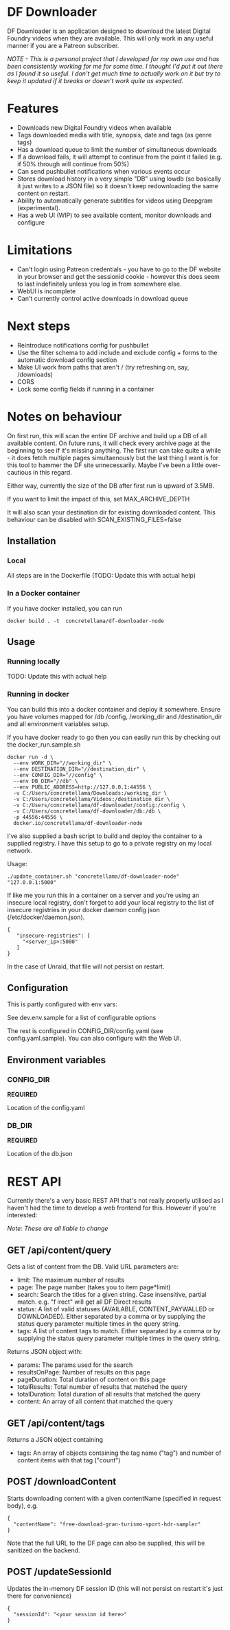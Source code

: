 # DF Downloader

DF Downloader is an application designed to download the latest Digital Foundry videos when they are available. This will only work in any useful manner if you are a Patreon subscriber.

_NOTE - This is a personal project that I developed for my own use and has been consistently working for me for some time. I thought I'd put it out there as I found it so useful. I don't get much time to actually work on it but try to keep it updated if it breaks or doesn't work quite as expected._

# Features

- Downloads new Digital Foundry videos when available
- Tags downloaded media with title, synopsis, date and tags (as genre tags)
- Has a download queue to limit the number of simultaneous downloads
- If a download fails, it will attempt to continue from the point it failed (e.g. if 50% through will continue from 50%)
- Can send pushbullet notifications when various events occur
- Stores download history in a very simple "DB" using lowdb (so basically it just writes to a JSON file) so it doesn't keep redownloading the same content on restart.
- Ability to automatically generate subtitles for videos using Deepgram (experimental).
- Has a web UI (WIP) to see available content, monitor downloads and configure

# Limitations

- Can't login using Patreon credentials - you have to go to the DF website in your browser and get the sessionid cookie - however this does seem to last indefinitely unless you log in from somewhere else.
- WebUI is incomplete
- Can't currently control active downloads in download queue

# Next steps

- Reintroduce notifications config for pushbullet
- Use the filter schema to add include and exclude config + forms to the automatic download config section
- Make UI work from paths that aren't / (try refreshing on, say, /downloads)
- CORS
- Lock some config fields if running in a container

# Notes on behaviour

On first run, this will scan the entire DF archive and build up a DB of all available content. On future runs, it will check every archive page at the beginning to see if it's missing anything. The first run can take quite a while - it does fetch multiple pages simultaenously but the last thing I want is for this tool to hammer the DF site unnecessarily. Maybe I've been a little over-cautious in this regard.

Either way, currently the size of the DB after first run is upward of 3.5MB.

If you want to limit the impact of this, set MAX_ARCHIVE_DEPTH

It will also scan your destination dir for existing downloaded content. This behaviour can be disabled with SCAN_EXISTING_FILES=false

## Installation

### Local

All steps are in the Dockerfile (TODO: Update this with actual help)

### In a Docker container

If you have docker installed, you can run

```
docker build . -t  concretellama/df-downloader-node
```

## Usage

### Running locally

TODO: Update this with actual help

### Running in docker

You can build this into a docker container and deploy it somewhere. Ensure you have volumes mapped for /db /config, /working_dir and /destination_dir and all environment variables setup.

If you have docker ready to go then you can easily run this by checking out the docker_run.sample.sh

```
docker run -d \
  --env WORK_DIR="//working_dir" \
  --env DESTINATION_DIR="//destination_dir" \
  --env CONFIG_DIR="//config" \
  --env DB_DIR="//db" \
  --env PUBLIC_ADDRESS=http://127.0.0.1:44556 \
  -v C:/Users/concretellama/Downloads:/working_dir \
  -v C:/Users/concretellama/Videos:/destination_dir \
  -v C:/Users/concretellama/df-downloader/config:/config \
  -v C:/Users/concretellama/df-downloader/db:/db \
  -p 44556:44556 \
  docker.io/concretellama/df-downloader-node
```

I've also supplied a bash script to build and deploy the container to a supplied registry. I have this setup to go to a private registry on my local network.

Usage:

```
./update_container.sh "concretellama/df-downloader-node" "127.0.0.1:5000"
```

If like me you run this in a container on a server and you're using an insecure local registry, don't forget to add your local registry to the list of insecure registries in your docker daemon config json (/etc/docker/daemon.json).

```
{
   "insecure-registries": [
     "<server_ip>:5000"
   ]
}
```

In the case of Unraid, that file will not persist on restart.

## Configuration

This is partly configured with env vars:

See dev.env.sample for a list of configurable options

The rest is configured in CONFIG_DIR/config.yaml (see config.yaml.sample). You can also configure with the Web UI.

## Environment variables

### CONFIG_DIR

**REQUIRED**

Location of the config.yaml

### DB_DIR

**REQUIRED**

Location of the db.json

# REST API

Currently there's a very basic REST API that's not really properly utilised as I haven't had the time to develop a web frontend for this. However if you're interested:

_Note: These are all liable to change_

## GET /api/content/query

Gets a list of content from the DB. Valid URL parameters are:

- limit: The maximum number of results
- page: The page number (takes you to item page\*limit)
- search: Search the titles for a given string. Case insensitive, partial match. e.g. "f irect" will get all DF Direct results
- status: A list of valid statuses (AVAILABLE, CONTENT_PAYWALLED or DOWNLOADED). Either separated by a comma or by supplying the status query parameter multiple
  times in the query string.
- tags: A list of content tags to match. Either separated by a comma or by supplying the status query parameter multiple times in the query string.

Returns JSON object with:

- params: The params used for the search
- resultsOnPage: Number of results on this page
- pageDuration: Total duration of content on this page
- totalResults: Total number of results that matched the query
- totalDuration: Total duration of all results that matched the query
- content: An array of all content that matched the query

## GET /api/content/tags

Returns a JSON object containing

- tags: An array of objects containing the tag name ("tag") and number of content items with that tag ("count")

## POST /downloadContent

Starts downloading content with a given contentName (specified in request body), e.g.

```
{
  "contentName": "free-download-gran-turismo-sport-hdr-sampler"
}
```

Note that the full URL to the DF page can also be supplied, this will be sanitized on the backend.

## POST /updateSessionId

Updates the in-memory DF session ID (this will not persist on restart it's just there for convenience)

```
{
  "sessionId": "<your session id here>"
}
```
